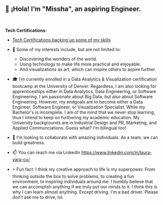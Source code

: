 👋 ¡Hola! I’m "Missha", an aspiring Engineer.
---------------------------------------------
<br>

**Tech Certifications:** <br>
- [Tech Certifications backing up some of my skills](https://github.com/vara-co/Tech-Certifications/tree/main)<br>

- 👀 Some of my interests include, but are not limited to:
    - Discovering the wonders of the world.
    - Using technology to make life more practical and enjoyable.
    - And visualizations as art, which can inspire others to aspire further.
- 🎓 I’m currently enrolled in a Data Analytics & Visualization certification bootcamp at the University of Denver. Regardless, I am also looking for apprenticeships either in Data Analytics, Data Engineering, or Software Engineering. I am passionate about Big Data, but also about Software Engineering. However, my endgoals are to become either a Data Engineer, Software Engineer, or Visualization Specialist. While my Bachelor's is incomplete. I am of the mind that we never stop learning, thus I intend to keep on furthering my academic education. My University backgrounds are in Industrial Design and PR, Marketing, and Applied Communciations. Guess what? I'm bilingual too!
- 💞️ I’m looking to collaborate with amazing individuals. As a team, we can build greatness. 
- 📫 You can reach me via LinkedIn https://www.linkedin.com/in/laura-vara-co/
- ⚡ Fun fact: I think my creative approach to life is my superpower. From thinking outside the box to solve problems, to creating a fun environment, to inspiring individuals around me. I humbly believe that we can accomplish anything if we truly put our minds to it. I think this is why I can learn almost anything. Except driving. I'm a bad driver. Please don't ask me to drive, lol.

